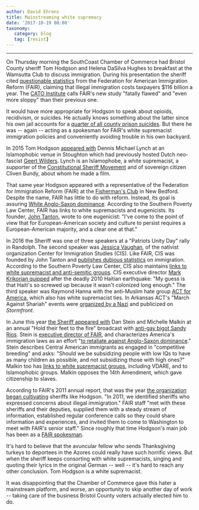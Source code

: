 ```yaml
---
author: David Ehrens
title: Mainstreaming white supremacy
date: '2017-10-19 08:00'
taxonomy:
   category: blog
   tag: [resist]
---
```

---
On Thursday morning the SouthCoast Chamber of Commerce had Bristol County sheriff Tom Hodgson and Helena DaSilva Hughes to breakfast at the Wamsutta Club to discuss immigration. During his presentation the sheriff cited [questionable statistics](https://fairus.org/issue/publications-resources/fiscal-burden-illegal-immigration-united-states-taxpayers) from the Federation for American Immigration Reform (FAIR), claiming that illegal immigration costs taxpayers \$116 billion a year. The [CATO Institute](https://www.cato.org/blog/fairs-fiscal-burden-illegal-immigration-study-fatally-flawed) calls FAIR's new study "fatally flawed" and "even more sloppy" than their previous one.

It would have more appropriate for Hodgson to speak about opioids, recidivism, or suicides. He actually knows something about the latter since his own jail accounts for a [quarter of all county prison suicides](https://www.bostonglobe.com/opinion/editorials/2017/05/28/suicides-plague-mass-county-jails/DERn8zFGhjiTSZNjk8p17O/story.html). But there he was -- again -- acting as a spokesman for FAIR's white supremacist immigration policies and conveniently avoiding trouble in his own backyard.

In 2015 Tom Hodgson [appeared with](http://stoughton.wickedlocal.com/article/20150505/NEWS/150507909) Dennis Michael Lynch at an Islamophobic venue in Stoughton which had previously hosted Dutch neo-fascist [Geert Wilders](http://forward.com/news/353234/clergy-protest-anti-islam-speakers-at-boston-synagogue/). Lynch is an Islamophobe, a white supremacist, a supporter of the [Constitutional Sheriff Movement](https://www.publicintegrity.org/2016/04/18/19568/army-set-our-nation-free) and of sovereign citizen Cliven Bundy, about whom he made a film.

That same year Hodgson appeared with a representative of the Federation for Immigration Reform (FAIR) at the [Fisherman's Club](https://web.archive.org/web/20160819181040/http://redmassgroup.com:80/2015/03/immigration-forum-with-sheriff-tom-hodgson-federation-for-american-immigration-reform-fair/) in New Bedford. Despite the name, FAIR has little to do with reform. Instead, its goal is assuring [White Anglo-Saxon dominance](https://www.splcenter.org/fighting-hate/extremist-files/group/federation-american-immigration-reform). According to the Southern Poverty Law Center, FAIR has links to white supremacists and eugenicists. Its founder, [John Tanton](https://www.splcenter.org/fighting-hate/extremist-files/individual/john-tanton), wrote to one eugenicist: "I've come to the point of view that for European-American society and culture to persist requires a European-American majority, and a clear one at that."

In 2016 the Sheriff was one of three speakers at a "Patriots Unity Day" rally in Randolph. The second speaker was [Jessica Vaughan](https://web.archive.org/web/20180317061206/http://imagine2050.newcomm.org/2017/10/02/cross-post-meet-jessica-vaughan-anti-immigrant-movements-representative-tomorrows-senate-judiciary-committee-hearing-daca/), of the nativist organization Center for Immigration Studies (CIS). Like FAIR, CIS was founded by John Tanton and [publishes dubious statistics](https://www.splcenter.org/fighting-hate/intelligence-report/2010/fudging-facts-look-cis-studies) on immigration. According to the Southern Poverty Law Center, CIS also maintains [links to white supremacist and anti-semitic groups](https://www.splcenter.org/hatewatch/2017/10/02/meet-jessica-vaughan-anti-immigrant-movement%E2%80%99s-representative-tomorrow%E2%80%99s-senate-judiciary). CIS executive director [Mark Krikorian quipped](https://www.dailykos.com/stories/2010/1/22/828950/-) after the deadly 2010 Haitian earthquake: "My guess is that Haiti's so screwed up because it wasn't colonized long enough." The third speaker was Raymond Hanna with the anti-Muslim hate group [ACT for America](https://www.adl.org/education/resources/profiles/act-for-america), which also has white supremacist ties. In Arkansas ACT's "March Against Shariah" events were [organized by a Nazi](https://www.huffingtonpost.com/entry/anti-sharia-group-with-close-ties-to-trump-has-a-nazi-problem_us_59d2a231e4b048a44324852b) and publicized on *Stormfront*.

In June this year [the Sheriff appeared with](https://afr.net/podcasts/sandy-rios-in-the-morning/2017/june/live-from-the-hold-their-feet-to-the-fire-event-with-dan-stein-michelle-malkin-and-sheriff-hodgson/) Dan Stein and Michelle Malkin at an annual "Hold their feet to the fire" broadcast with [anti-gay bigot Sandy Rios](https://www.splcenter.org/hatewatch/2017/07/07/trump-adviser-hate-group-leaders-and-anti-immigrant-politicians-attend-fair%E2%80%99s-hold-their). Stein is [executive director of FAIR](https://www.splcenter.org/fighting-hate/extremist-files/individual/dan-stein), and characterizes America's immigration laws as an effort "[to retaliate against Anglo-Saxon dominance](https://www.splcenter.org/fighting-hate/extremist-files/individual/dan-stein)." Stein describes Central American immigrants as engaged in "competitive breeding" and asks: "Should we be subsidizing people with low IQs to have as many children as possible, and not subsidizing those with high ones?" Malkin too has [links to white supremacist groups](https://www.huffingtonpost.com/alex-koppelman/michelle-malkins-white-su_b_20873.html), including VDARE, and to Islamophobic groups. Malkin opposes the 14th Amendment, which gave citizenship to slaves.

According to FAIR's 2011 annual report, that was the year [the organization began cultivating](https://web.archive.org/web/20180209223409/http://imagine2050.newcomm.org/wp-content/uploads/2017/07/Crossing-the-Line_FINAL.pdf) sheriffs like Hodgson. "In 2011, we identified sheriffs who expressed concerns about illegal immigration." FAIR staff "met with these sheriffs and their deputies, supplied them with a steady stream of information, established regular conference calls so they could share information and experiences, and invited them to come to Washington to meet with FAIR's senior staff." Since roughly that time Hodgson's main job has been as a [FAIR spokesman](https://americasvoice.org/blog/sheriffs-fairs-border-tour-exactly-unbiased-participants/).

It's hard to believe that the avuncular fellow who sends Thanksgiving turkeys to deportees in the Azores could really have such horrific views. But when the sheriff keeps consorting with white supremacists, singing and quoting their lyrics in the original German -- well -- it's hard to reach any other conclusion. Tom Hodgson is a white supremacist.

It was disappointing that the Chamber of Commerce gave this hater a mainstream platform, and worse, an opportunity to skip another day of work -- taking care of the business Bristol County voters actually elected him to do.
